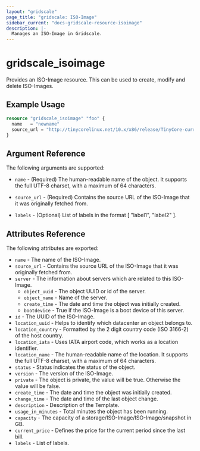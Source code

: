```yaml
---
layout: "gridscale"
page_title: "gridscale: ISO-Image"
sidebar_current: "docs-gridscale-resource-isoimage"
description: |-
  Manages an ISO-Image in Gridscale.
---
```


# gridscale_isoimage

Provides an ISO-Image resource. This can be used to create, modify and delete ISO-Images.

## Example Usage

```terraform
resource "gridscale_isoimage" "foo" {
  name   = "newname"
  source_url = "http://tinycorelinux.net/10.x/x86/release/TinyCore-current.iso"
}
```


## Argument Reference

The following arguments are supported:

* `name` - (Required) The human-readable name of the object. It supports the full UTF-8 charset, with a maximum of 64 characters.

* `source_url` - (Required) Contains the source URL of the ISO-Image that it was originally fetched from.

* `labels` - (Optional) List of labels in the format [ "label1", "label2" ].

## Attributes Reference

The following attributes are exported:

* `name` - The name of the ISO-Image.
* `source_url` - Contains the source URL of the ISO-Image that it was originally fetched from.
* `server` - The information about servers which are related to this ISO-Image.
    * `object_uuid` - The object UUID or id of the server.
    * `object_name` - Name of the server.
    * `create_time` - The date and time the object was initially created.
    * `bootdevice` - True if the ISO-Image is a boot device of this server.
* `id` - The UUID of the ISO-Image.
* `location_uuid` - Helps to identify which datacenter an object belongs to.
* `location_country` - Formatted by the 2 digit country code (ISO 3166-2) of the host country.
* `location_iata` - Uses IATA airport code, which works as a location identifier.
* `location_name` - The human-readable name of the location. It supports the full UTF-8 charset, with a maximum of 64 characters.
* `status` - Status indicates the status of the object.
* `version` - The version of the ISO-Image.
* `private` - The object is private, the value will be true. Otherwise the value will be false.
* `create_time` - The date and time the object was initially created.
* `change_time` - The date and time of the last object change.
* `description` - Description of the Template.
* `usage_in_minutes` - Total minutes the object has been running.
* `capacity` - The capacity of a storage/ISO-Image/ISO-Image/snapshot in GB.
* `current_price` - Defines the price for the current period since the last bill.
* `labels` - List of labels.
